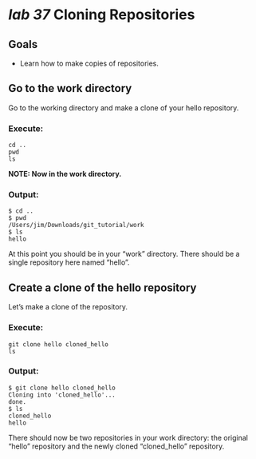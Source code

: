 # *lab 37* Cloning Repositories

## Goals

- Learn how to make copies of repositories.

## Go to the work directory

Go to the working directory and make a clone of your hello repository.

### **Execute:**

``` instructions
cd ..
pwd
ls
```

**NOTE: Now in the work directory.**

### **Output:**

``` sample
$ cd ..
$ pwd
/Users/jim/Downloads/git_tutorial/work
$ ls
hello
```

At this point you should be in your “work” directory. There should be a
single repository here named “hello”.

## Create a clone of the hello repository

Let’s make a clone of the repository.

### **Execute:**

``` instructions
git clone hello cloned_hello
ls
```

### **Output:**

``` sample
$ git clone hello cloned_hello
Cloning into 'cloned_hello'...
done.
$ ls
cloned_hello
hello
```

There should now be two repositories in your work directory: the
original “hello” repository and the newly cloned “cloned_hello”
repository.
